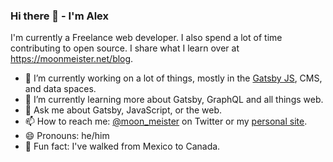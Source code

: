 ### Hi there 👋 - I'm Alex

I'm currently a Freelance web developer. I also spend a lot of time contributing to open source. I share what I learn over at https://moonmeister.net/blog.

- 🔭 I’m currently working on a lot of things, mostly in the [Gatsby JS](https://github.com/gatsbyjs/gatsby), CMS, and data spaces.
- 🌱 I’m currently learning more about Gatsby, GraphQL and all things web. 
- 💬 Ask me about Gatsby, JavaScript, or the web. 
- 📫 How to reach me: [@moon_meister](https://twitter.com/moon_meister) on Twitter or my [personal site](https://moonmeister.net).
- 😄 Pronouns: he/him
- 🚶  Fun fact: I've walked from Mexico to Canada.
